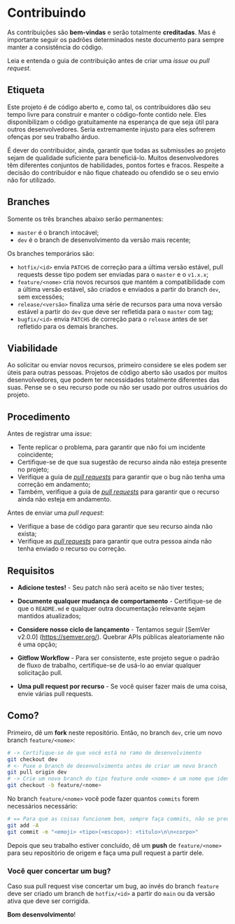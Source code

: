 # Contribuindo

As contribuições são **bem-vindas** e serão totalmente **creditadas**. Mas é importante seguir os padrões determinados neste documento para sempre manter a consistência do código.

Leia e entenda o guia de contribuição antes de criar uma *issue* ou *pull request*.

## Etiqueta

Este projeto é de código aberto e, como tal, os contribuidores dão seu tempo livre para construir e manter o código-fonte contido nele. Eles disponibilizam o código gratuitamente na esperança de que seja útil para outros desenvolvedores. Seria extremamente injusto para eles sofrerem ofenças por seu trabalho árduo.

É dever do contribuidor, ainda, garantir que todas as submissões ao projeto sejam de qualidade suficiente para beneficiá-lo. Muitos desenvolvedores têm diferentes conjuntos de habilidades, pontos fortes e fracos. Respeite a decisão do contribuidor e não fique chateado ou ofendido se o seu envio não for utilizado.

## Branches

Somente os três branches abaixo serão permanentes:

* `master` é o branch intocável;
* `dev` é o branch de desenvolvimento da versão mais recente;

Os branches temporários são:

* `hotfix/<id>` envia `PATCHS` de correção para a última versão estável, pull requests desse tipo podem ser enviadas para o `master` e o `v1.x.x`;
* `feature/<nome>` cria novos recursos que mantém a compatibilidade com a última versão estável, são criados e enviados a partir do branch `dev`, sem excessões;
* `release/<versão>` finaliza uma série de recursos para uma nova versão estável a partir do `dev` que deve ser refletida para o `master` com tag;
* `bugfix/<id>` envia `PATCHS` de correção para o `release` antes de ser refletido para os demais branches.

## Viabilidade

Ao solicitar ou enviar novos recursos, primeiro considere se eles podem ser úteis para outras pessoas. Projetos de código aberto são usados ​​por muitos desenvolvedores, que podem ter necessidades totalmente diferentes das suas. Pense se o seu recurso pode ou não ser usado por outros usuários do projeto.

## Procedimento

Antes de registrar uma *issue*:

- Tente replicar o problema, para garantir que não foi um incidente coincidente;
- Certifique-se de que sua sugestão de recurso ainda não esteja presente no projeto;
- Verifique a guia de *[pull requests](https://github.com/caiquearaujo/gitpy/pulls)* para garantir que o bug não tenha uma correção em andamento;
- Também, verifique a guia de *[pull requests](https://github.com/caiquearaujo/gitpy/pulls)* para garantir que o recurso ainda não esteja em andamento.

Antes de enviar uma *pull request*:

- Verifique a base de código para garantir que seu recurso ainda não exista;
- Verifique as *[pull requests](https://github.com/caiquearaujo/gitpy/pulls)* para garantir que outra pessoa ainda não tenha enviado o recurso ou correção.

## Requisitos

- **Adicione testes!** - Seu patch não será aceito se não tiver testes;

- **Documente qualquer mudança de comportamento** - Certifique-se de que o `README.md` e qualquer outra documentação relevante sejam mantidos atualizados;

- **Considere nosso ciclo de lançamento** - Tentamos seguir [SemVer v2.0.0] (https://semver.org/). Quebrar APIs públicas aleatoriamente não é uma opção;

- **Gitflow Workflow** - Para ser consistente, este projeto segue o padrão de fluxo de trabalho, certifique-se de usá-lo ao enviar qualquer solicitação pull.

- **Uma pull request por recurso** - Se você quiser fazer mais de uma coisa, envie várias pull requests.

## Como?

Primeiro, dê um **fork** neste repositório. Então, no branch `dev`, crie um novo branch `feature/<nome>`:

```bash
# -> Certifique-se de que você está no ramo de desenvolvimento
git checkout dev
# <- Puxe o branch de desenvolvimento antes de criar um novo branch
git pull origin dev
# -> Crie um novo branch do tipo feature onde <nome> é um nome que identifica o seu recurso
git checkout -b feature/<nome>
```

No branch `feature/<nome>` você pode fazer quantos `commits` forem necessários necessário:

```bash
# == Para que as coisas funcionem bem, sempre faça commits, não se preocupe com eles, apenas organize-se, faremos um squash quando a pull request for aceita
git add -A
git commit -m "<emoji> <tipo>(<escopo>): <titulo>\n\n<corpo>"
```

Depois que seu trabalho estiver concluído, dê um **push** de `feature/<nome>` para seu repositório de origem e faça uma pull request a partir dele.

### Você quer concertar um bug?

Caso sua pull request vise concertar um bug, ao invés do branch `feature` deve ser criado um branch de `hotfix/<id>` a partir do `main` ou da versão ativa que deve ser corrigida.

**Bom desenvolvimento**!